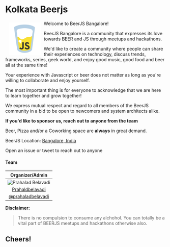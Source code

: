 # Kolkata Beerjs

<img src="https://github.com/beerjs/recife/blob/master/docs/img/icon-beerjs.png" align="left" hspace="10" vspace="6" width="20%">

Welcome to BeerJS Bangalore!

BeerJS Bangalore is a community that expresses its love towards BEER and JS through meetups and hackathons.

We'd like to create a community where people can share their experiences on technology, discuss trends, frameworks, series, geek world, and enjoy good music, good food and beer all at the same time!

Your experience with Javascript or beer does not matter as long as you're willing to collaborate and enjoy yourself.

The most important thing is for everyone to acknowledge that we are here to learn together and grow together!

We express mutual respect and regard to all members of the BeerJS community in a bid to be open to newcomers and system architects alike.

__If you'd like to sponsor us, reach out to anyone from the team__

Beer, Pizza and/or a Coworking space are **always** in great demand.

BeerJS Location: [Bangalore, India](https://goo.gl/JrrgSw)

Open an issue or tweet to reach out to anyone

#### Team

| Organizer/Admin |
|:-:|
| ![Prahalad Belavadi](https://pbs.twimg.com/profile_images/901150548769898496/qcSwhc7__400x400.jpg)
|[Prahaldbelavadi](https://github.com/prahaladbelavadi)|
|[@prahaladbelavadi](https://twitter.com/prahaladbelavad)|

__Disclaimer:__
> There is no compulsion to consume any alchohol. You can totally be a vital part of BEERJS meetups and hackathons otherwise also.

## Cheers!
